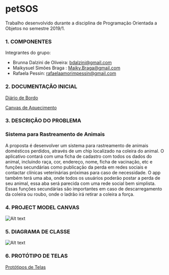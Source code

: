 # petSOS
Trabalho desenvolvido durante a disciplina de Programação Orientada a Objetos no semestre 2019/1.


### 1. COMPONENTES <br>
Integrantes do grupo:
* Brunna Dalzini de Oliveira: bdalzini@gmail.com <br>
* Maikysuel Simões Braga : Maiky.Braga@gmail.com <br>
* Rafaela Pessin: rafaelaamorimpessin@gmail.com <br>

### 2. DOCUMENTAÇÃO INICIAL <br>

[Diário de Bordo](https://docs.google.com/spreadsheets/d/1GQgeG8aE4QZdur7803_o1_vOC_cvYXlDJjpYhBjP4yo/edit?usp=sharing)

[Canvas de Aquecimento](https://docs.google.com/presentation/d/1dqixlyVd_Q4fs1I9Np_MCjCrg9seJaWzCX_ZSbCcXME/edit?usp=sharing)

### 3. DESCRIÇÃO DO PROBLEMA <br>

### Sistema para Rastreamento de Animais <br>
A proposta é desenvolver um sistema para rastreamento de animais domésticos perdidos, através de um chip localizado na coleira do animal. O aplicativo contará com uma ficha de cadastro com todos os dados do animal, incluindo raça, cor, endereço, nome, ficha de vacinação, etc e funções secundárias como publicação da perda em redes sociais e contactar clínicas veterinárias próximas para caso de necessidade. O app também terá uma aba, onde todos os usuários poderão postar a perda de seu animal, essa aba será parecida com uma rede social bem simplista. Essas funções secundárias são importantes em caso de descarregamento da coleira ou roubo, onde o ladrão irá retirar a coleira a força.

### 4. PROJECT MODEL CANVAS <br>

![Alt text]()


### 5. DIAGRAMA DE CLASSE <br>

![Alt text]()


### 6. PROTÓTIPO DE TELAS <br>
[Protótipos de Telas]()

